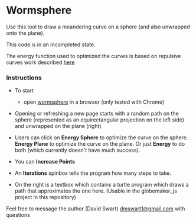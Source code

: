 # Wormsphere 
Use this tool to draw a meandering curve on a sphere (and also unwrapped onto the plane).

This code is in an incompleted state.

The energy function used to optimized the curves is based on repulsive curves work described [here](https://www.cs.cmu.edu/~kmcrane/Projects/RepulsiveCurves/index.html)

### Instructions
* To start
    * open [wormsphere](https://dmswart.github.io/Personal-Projects/wormsphere/main.html) in a browser (only tested with Chrome)

* Opening or refreshing a new page starts with a random path on the sphere (represented as an equirectangular projection on the left side) and unwrapped on the plane (right)
* Users can click on **Energy Sphere** to optimize the curve on the sphere.  **Energy Plane** to optimize the curve on the plane.  Or just **Energy** to do both (which currently doesn't have much success).
* You can **Increase Points**
* An **Iterations** spinbox tells the program how many steps to take.
* On the right is a textbox which contains a turtle program which draws a path that approximates the one here. (Usable in the globemaker_js project in this repository)

Feel free to message the author (David Swart) dmswart1@gmail.com with questions

